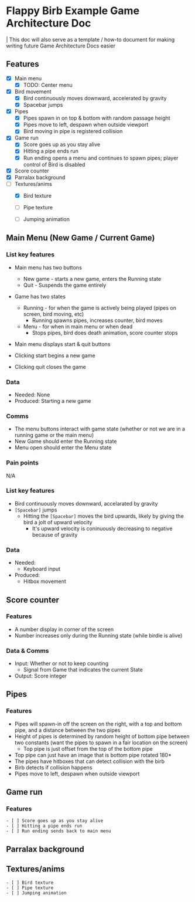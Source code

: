 # Flappy Birb Example Game Architecture Doc

| This doc will also serve as a template / how-to document for making writing future Game Architecture Docs easier 

## Features 

- [x] Main menu
	- [x] TODO: Center menu
- [x] Bird movement
	- [x] Bird continuously moves downward, accelerated by gravity
	- [x] Spacebar jumps
- [x] Pipes
	- [x] Pipes spawn in on top & bottom with random passage height
	- [x] Pipes move to left, despawn when outside viewport
	- [x] Bird moving in pipe is registered collision
- [x] Game run
	- [x] Score goes up as you stay alive
	- [x] Hitting a pipe ends run
	- [x] Run ending opens a menu and continues to spawn pipes; player control of Bird is disabled
- [x] Score counter
- [x] Parralax background 
- [ ] Textures/anims
	- [x] Bird texture
	- [ ] Pipe texture
	- [ ] Jumping animation


## Main Menu  (New Game / Current Game)
### List key features
- Main menu has two buttons
	- New game - starts a new game, enters the Running state
	- Quit - Suspends the game entirely
- Game has two states 
	- Running - for when the game is actively being played (pipes on screen, bird moving, etc)
		- Running spawns pipes, increases counter, bird moves
	- Menu - for when in main menu or when dead
		- Stops pipes, bird does death animation, score counter stops

- Main menu displays start & quit buttons
- Clicking start begins a new game
- Clicking quit closes the game
### Data
- Needed: None
- Produced: Starting a new game 
### Comms
- The menu buttons interact with game state (whether or not we are in a running game or the main menu)
- New Game should enter the Running state
- Menu open should enter the Menu state
### Pain points
N/A

### List key features
- Bird continuously moves downward, accelarated by gravity
- `[Spacebar]` jumps
	- Hitting the `[Spacebar]` moves the bird upwards, likely by giving the bird a jolt of upward velocity
		- It's upward velocity is coninuously decreasing to negative because of gravity

### Data
- Needed: 
  - Keyboard input
- Produced:
  - Hitbox movement

## Score counter
### Features
- A number display in corner of the screen
- Number increases only during the Running state (while birdie is alive)

### Data & Comms
- Input: Whether or not to keep counting
	- Signal from Game that indicates the current State
- Output: Score integer 

## Pipes
### Features
- Pipes will spawn-in off the screen on the right, with a top and bottom pipe, and a distance between the two pipes
- Height of pipes is determined by random height of bottom pipe between two constants (want the pipes to spawn in a fair location on the screen)
  - Top pipe is just offset from the top of the bottom pipe
- Top pipe can just have an image that is bottom pipe rotated 180*
- The pipes have hitboxes that can detect collision with the birb
- Birb detects if collision happens
- Pipes move to left, despawn when outside viewport

## Game run
### Features
	- [ ] Score goes up as you stay alive
	- [ ] Hitting a pipe ends run
	- [ ] Run ending sends back to main menu



## Parralax background 
## Textures/anims
	- [ ] Bird texture
	- [ ] Pipe texture
	- [ ] Jumping animation
